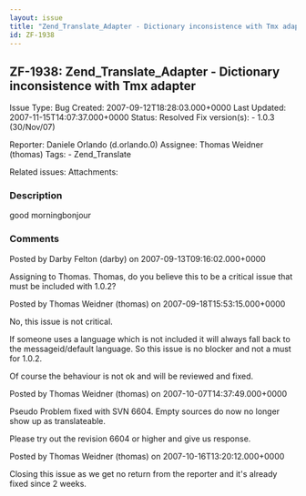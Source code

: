 ```yaml
---
layout: issue
title: "Zend_Translate_Adapter - Dictionary inconsistence with Tmx adapter"
id: ZF-1938
---
```


ZF-1938: Zend\_Translate\_Adapter - Dictionary inconsistence with Tmx adapter
-----------------------------------------------------------------------------

 Issue Type: Bug Created: 2007-09-12T18:28:03.000+0000 Last Updated: 2007-11-15T14:07:37.000+0000 Status: Resolved Fix version(s): - 1.0.3 (30/Nov/07)
 
 Reporter:  Daniele Orlando (d.orlando.0)  Assignee:  Thomas Weidner (thomas)  Tags: - Zend\_Translate
 
 Related issues: 
 Attachments: 
### Description

 good morningbonjour 

 

### Comments

Posted by Darby Felton (darby) on 2007-09-13T09:16:02.000+0000

Assigning to Thomas. Thomas, do you believe this to be a critical issue that must be included with 1.0.2?

 

 

Posted by Thomas Weidner (thomas) on 2007-09-18T15:53:15.000+0000

No, this issue is not critical.

If someone uses a language which is not included it will always fall back to the messageid/default language. So this issue is no blocker and not a must for 1.0.2.

Of course the behaviour is not ok and will be reviewed and fixed.

 

 

Posted by Thomas Weidner (thomas) on 2007-10-07T14:37:49.000+0000

Pseudo Problem fixed with SVN 6604. Empty sources do now no longer show up as translateable.

Please try out the revision 6604 or higher and give us response.

 

 

Posted by Thomas Weidner (thomas) on 2007-10-16T13:20:12.000+0000

Closing this issue as we get no return from the reporter and it's already fixed since 2 weeks.

 

 